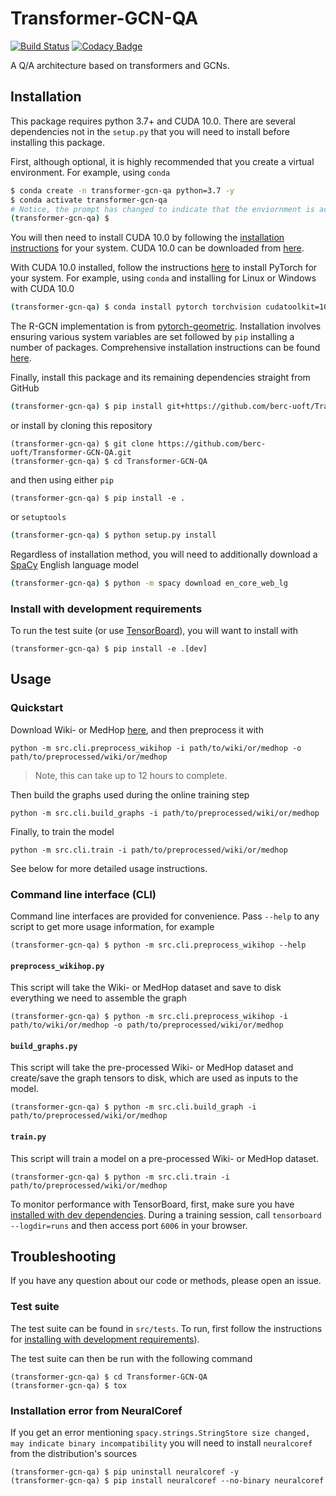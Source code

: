 # Transformer-GCN-QA

[![Build Status](https://travis-ci.com/berc-uoft/Transformer-GCN-QA.svg?branch=master)](https://travis-ci.com/berc-uoft/Transformer-GCN-QA)
[![Codacy Badge](https://api.codacy.com/project/badge/Grade/e25aeff5b35046e3831c4517efe0b813)](https://app.codacy.com/app/JohnGiorgi/Transformer-GCN-QA?utm_source=github.com&utm_medium=referral&utm_content=berc-uoft/Transformer-GCN-QA&utm_campaign=Badge_Grade_Dashboard)

A Q/A architecture based on transformers and GCNs.

## Installation

This package requires python 3.7+ and CUDA 10.0. There are several dependencies not in the `setup.py` that you will need to install before installing this package. 

First, although optional, it is highly recommended that you create a virtual environment. For example, using `conda`

```bash
$ conda create -n transformer-gcn-qa python=3.7 -y
$ conda activate transformer-gcn-qa
# Notice, the prompt has changed to indicate that the enviornment is active
(transformer-gcn-qa) $ 
```

You will then need to install CUDA 10.0 by following the [installation instructions](https://docs.nvidia.com/cuda/index.html#installation-guides) for your system. CUDA 10.0 can be downloaded from [here](https://developer.nvidia.com/cuda-10.0-download-archive).

With CUDA 10.0 installed, follow the instructions [here](https://pytorch.org/get-started/locally/) to install PyTorch for your system. For example, using `conda` and installing for Linux or Windows with CUDA 10.0

```bash
(transformer-gcn-qa) $ conda install pytorch torchvision cudatoolkit=10.0 -c pytorch
```

The R-GCN implementation is from [pytorch-geometric](https://github.com/rusty1s/pytorch_geometric). Installation involves ensuring various system variables are set followed by `pip` installing a number of packages. Comprehensive installation instructions can be found [here](https://rusty1s.github.io/pytorch_geometric/build/html/notes/installation.html).

Finally, install this package and its remaining dependencies straight from GitHub

```bash
(transformer-gcn-qa) $ pip install git+https://github.com/berc-uoft/Transformer-GCN-QA.git
```

or install by cloning this repository

```
(transformer-gcn-qa) $ git clone https://github.com/berc-uoft/Transformer-GCN-QA.git
(transformer-gcn-qa) $ cd Transformer-GCN-QA
```

and then using either `pip`

```bashen_core_web_lg
(transformer-gcn-qa) $ pip install -e .
```

 or `setuptools`

```bash
(transformer-gcn-qa) $ python setup.py install
```

Regardless of installation method, you will need to additionally download a [SpaCy](https://spacy.io/) English language model

```bash
(transformer-gcn-qa) $ python -m spacy download en_core_web_lg
```

### Install with development requirements

To run the test suite (or use [TensorBoard](https://www.tensorflow.org/guide/summaries_and_tensorboard)), you will want to install with

```
(transformer-gcn-qa) $ pip install -e .[dev]
```

## Usage

### Quickstart

Download Wiki- or MedHop [here](https://qangaroo.cs.ucl.ac.uk/), and then preprocess it with

```
python -m src.cli.preprocess_wikihop -i path/to/wiki/or/medhop -o path/to/preprocessed/wiki/or/medhop
```

> Note, this can take up to 12 hours to complete.

Then build the graphs used during the online training step

```
python -m src.cli.build_graphs -i path/to/preprocessed/wiki/or/medhop
```

Finally, to train the model

```
python -m src.cli.train -i path/to/preprocessed/wiki/or/medhop
```

See below for more detailed usage instructions.

### Command line interface (CLI)

Command line interfaces are provided for convenience. Pass `--help` to any script to get more usage information, for example

```
(transformer-gcn-qa) $ python -m src.cli.preprocess_wikihop --help
```

#### `preprocess_wikihop.py`

This script will take the Wiki- or MedHop dataset and save to disk everything we need to assemble the graph

```
(transformer-gcn-qa) $ python -m src.cli.preprocess_wikihop -i path/to/wiki/or/medhop -o path/to/preprocessed/wiki/or/medhop
```

#### `build_graphs.py`

This script will take the pre-processed Wiki- or MedHop dataset and create/save the graph tensors to disk, which are used as inputs to the model.

```
(transformer-gcn-qa) $ python -m src.cli.build_graph -i path/to/preprocessed/wiki/or/medhop
```

#### `train.py`

This script will train a model on a pre-processed Wiki- or MedHop dataset.

```
(transformer-gcn-qa) $ python -m src.cli.train -i path/to/preprocessed/wiki/or/medhop
```

To monitor performance with TensorBoard, first, make sure you have [installed with dev dependencies](#install-with-development-requirements). During a training session, call `tensorboard --logdir=runs` and then access port `6006` in your browser.

## Troubleshooting

If you have any question about our code or methods, please open an issue.

### Test suite

The test suite can be found in `src/tests`. To run, first follow the instructions for [installing with development requirements](#install-with-development-requirements)). 

The test suite can then be run with the following command

```
(transformer-gcn-qa) $ cd Transformer-GCN-QA
(transformer-gcn-qa) $ tox
```

### Installation error from NeuralCoref

If you get an error mentioning `spacy.strings.StringStore size changed, may indicate binary incompatibility` you will need to install `neuralcoref` from the distribution's sources

```
(transformer-gcn-qa) $ pip uninstall neuralcoref -y
(transformer-gcn-qa) $ pip install neuralcoref --no-binary neuralcoref
```
